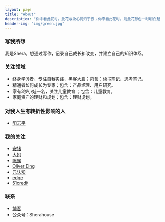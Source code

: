 ```yaml
---
layout: page
title: "About"
description: "你未看此花时，此花与汝心同归于寂；你来看此花时，则此花颜色一时明白起来 "
header-img: "img/green.jpg"
---
```




### 写我所想

我是Shera，想通过写作，记录自己成长和改变，并建立自己的知识体系。


### 关注领域

- 终身学习者，专注自我实践，黑客大脑；包含：读书笔记、思考笔记。
- 精通者如何成长为专家；包含：产品经理、用户研究。
- 家有3岁小娃一名，关注儿童教育 ；包含：儿童教育。
- 家庭资产的理财和规划；包含：理财规划。


### 对我人生有转折性影响的人

- [阳志平](http://www.yangzhiping.com/)


### 我的关注

- [安猪](http://caos.me)
- [大妈](http://zoomquiet.io/)
- [陈露](http://actionthinker.com/aboutme/)
- [Oliver Ding](http://swordi.org/)
- [元认知](http://www.mesule.com/)
- [edge](https://www.edge.org/)
- [51credit](https://bbs.51credit.com/)

### 联系

- [博客](http://www.sherahouse.com)
- 公众号：Sherahouse

